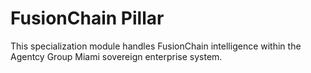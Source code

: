 # FusionChain Pillar

This specialization module handles FusionChain intelligence within the Agentcy Group Miami sovereign enterprise system.
